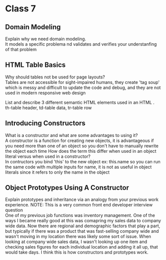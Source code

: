 # Class 7

## Domain Modeling

Explain why we need domain modeling.  
It models a specific problema nd validates and verifies your understanfing of that problem

## HTML Table Basics

Why should tables not be used for page layouts?  
Tables are not accessible for sight-impaired humans, they create 'tag soup' which is messy and difficult to update the code and debug, and they are not used in modern responsive web design  

List and describe 3 different semantic HTML elements used in an HTML <table>.  
th-table header, td-table data, tr-table row

## Introducing Constructors

What is a constructor and what are some advantages to using it?  
A constructor is a function for creating new objects, it is advantageous if you need more than one of an object so you don't have to manually rewrite the object each time
How does the term this differ when used in an object literal versus when used in a constructor?  
In contructors you bind 'this' to the new object ex: this.name so you can run the same code with multiple inputs for name, it is not as useful in object literals since it refers to only the name in the object 

## Object Prototypes Using A Constructor

Explain prototypes and inheritance via an analogy from your previous work experience.
NOTE: This is a very common front end developer interview question  
One of my previous job functions was inventory management. One of the ways I became really good at this was comapring my sales data to company wide data. Now there are regional and demographic factors that play a part, but typically if there was a product that was fast-selling company wide and wasn't moving in my location there was likely some sort of issue. When looking at company wide sales data, I wasn't looking up one item and checking sales figures for each individual location and adding it all up, that would take days. I think this is how constructors and prototypes work.
